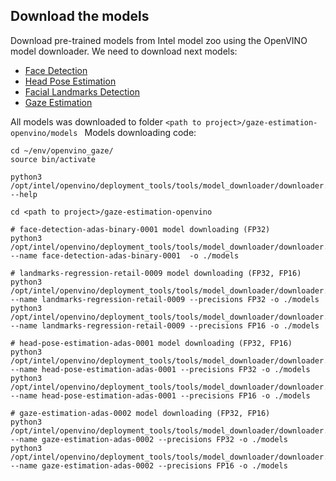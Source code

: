 
## Download the models
Download pre-trained models from Intel model zoo using the OpenVINO model downloader. We need to download next models:

* [Face Detection](https://docs.openvinotoolkit.org/latest/omz_models_intel_face_detection_adas_binary_0001_description_face_detection_adas_binary_0001.html)
* [Head Pose Estimation](https://docs.openvinotoolkit.org/latest/omz_models_intel_head_pose_estimation_adas_0001_description_head_pose_estimation_adas_0001.html)
* [Facial Landmarks Detection](https://docs.openvinotoolkit.org/latest/omz_models_intel_landmarks_regression_retail_0009_description_landmarks_regression_retail_0009.html)
* [Gaze Estimation](https://docs.openvinotoolkit.org/latest/omz_models_intel_gaze_estimation_adas_0002_description_gaze_estimation_adas_0002.html)

All models was downloaded to folder ```<path to project>/gaze-estimation-openvino/models ``` Models downloading code:

```
cd ~/env/openvino_gaze/
source bin/activate

python3 /opt/intel/openvino/deployment_tools/tools/model_downloader/downloader.py --help

cd <path to project>/gaze-estimation-openvino

# face-detection-adas-binary-0001 model downloading (FP32)
python3 /opt/intel/openvino/deployment_tools/tools/model_downloader/downloader.py --name face-detection-adas-binary-0001  -o ./models

# landmarks-regression-retail-0009 model downloading (FP32, FP16)
python3 /opt/intel/openvino/deployment_tools/tools/model_downloader/downloader.py --name landmarks-regression-retail-0009 --precisions FP32 -o ./models
python3 /opt/intel/openvino/deployment_tools/tools/model_downloader/downloader.py --name landmarks-regression-retail-0009 --precisions FP16 -o ./models

# head-pose-estimation-adas-0001 model downloading (FP32, FP16)
python3 /opt/intel/openvino/deployment_tools/tools/model_downloader/downloader.py --name head-pose-estimation-adas-0001 --precisions FP32 -o ./models
python3 /opt/intel/openvino/deployment_tools/tools/model_downloader/downloader.py --name head-pose-estimation-adas-0001 --precisions FP16 -o ./models

# gaze-estimation-adas-0002 model downloading (FP32, FP16)
python3 /opt/intel/openvino/deployment_tools/tools/model_downloader/downloader.py --name gaze-estimation-adas-0002 --precisions FP32 -o ./models
python3 /opt/intel/openvino/deployment_tools/tools/model_downloader/downloader.py --name gaze-estimation-adas-0002 --precisions FP16 -o ./models

```
